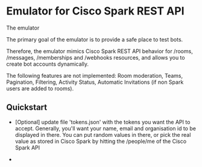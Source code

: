 # Emulator for Cisco Spark REST API

The emulator 

The primary goal of the emulator is to provide a safe place to test bots.

Therefore, the emulator mimics Cisco Spark REST API behavior for /rooms, /messages, /memberships and /webhooks resources, 
and allows you to create bot accounts dynamically.

The following features are not implemented: Room moderation, Teams, Pagination, Filtering, Activity Status, Automatic Invitations (if non Spark users are added to rooms).


## Quickstart

- [Optional] update file 'tokens.json' with the tokens you want the API to accept. Generally, you'll want your name, email and organisation id to be displayed in there. You can put random values in there, or pick the real value as stored in Cisco Spark by hitting the /people/me of the Cisco Spark API

- 